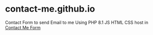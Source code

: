 # contact-me.github.io
Contact Form to send Email to me 
Using PHP 8.1 JS HTML CSS
host in <a href=http://contact-me.infinityfreeapp.com/>Contact Me Form</a>

